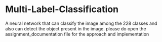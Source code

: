# Multi-Label-Classification
A neural network that can classify the image among the 228 classes and also can detect the object present in the image. please do open the assignment_documentation file for the approach and implementation 

